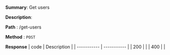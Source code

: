 **Summary**: Get users

**Description**:

**Path** : /get-users

**Method** : `POST`

**Response**
| code      | Description |
| ----------- | ----------- |
|  200   |       |
|  400   |       |

